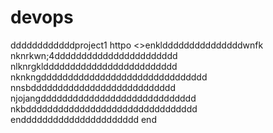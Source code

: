 # devops
ddddddddddddproject1
httpo <>enkldddddddddddddddwnfk
nknrkwn;4ddddddddddddddddddddddd
nlknrgklddddddddddddddddddddddddd
nknkngddddddddddddddddddddddddddddddd
nnsbddddddddddddddddddddddddddd
njojangddddddddddddddddddddddddddddd
nkbdddddddddddddddddddddddddddddddd
endddddddddddddddddddddd
end
